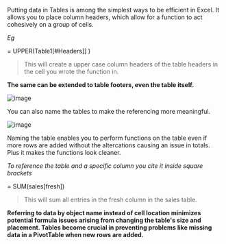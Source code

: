 Putting data in Tables is among the simplest ways to be efficient in Excel. It allows you to place column headers, which allow for a function to act cohesively on a group of cells. 

*Eg*

= UPPER(Table1[#Headers]] )

>This will create a upper case column headers of the table headers in the cell you wrote the function in.

**The same can be extended to table footers, even the table itself.**

![image](https://github.com/Glen-Ochieng/Useful-Excel-Functions-for-Data-Analysis./assets/155974295/fcdd732b-b23a-466d-8ebf-2b8f908cc1e6)

You can also name the tables to make the referencing more meaningful.

![image](https://github.com/Glen-Ochieng/Excel-for-Data-Analysis./assets/155974295/a72407f4-74cc-4812-b3cd-be1b6ca00701)

Naming the table enables you to perform functions on the table even if more rows are added without the altercations causing an issue in totals. Plus it makes the functions look cleaner. 

*To reference the table and a specific column you cite it inside square brackets*

= SUM(sales[fresh])

>This will sum all entries in the fresh column in the sales table.


**Referring to data by object name instead of cell location minimizes potential formula issues arising from changing the table's size and placement. Tables become crucial in preventing problems like missing data in a PivotTable when new rows are added.** 
